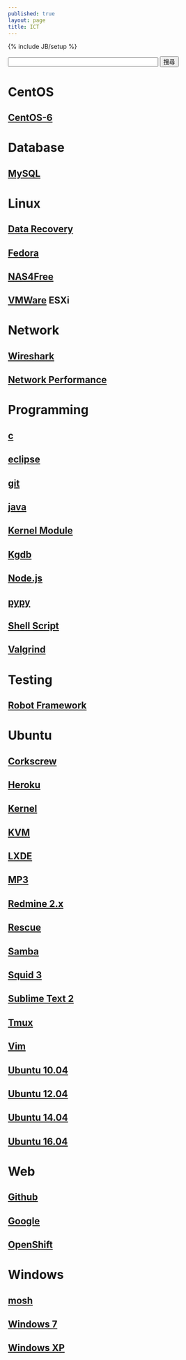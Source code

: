 ```yaml
---
published: true
layout: page
title: ICT
---
```






{% include JB/setup %}

<form name="cse" id="searchbox" action="/search.html">
  <input type="hidden" name="cref" value="" />
  <input type="hidden" name="ie" value="utf-8" />
  <input type="hidden" name="hl" value="zh-CN" />
  <input name="q" type="text" size="40" />
  <input type="submit" name="sa" value="搜尋" />
</form>

# CentOS

## [CentOS-6](/centos/centos-6)

# Database

## [MySQL](/database/mysql)

# Linux

## [Data Recovery](linux/data-recovery)

## [Fedora](/linux/fedora)

## [NAS4Free](/linux/nas4free)

## [VMWare](/linux/vmware) ESXi

# Network

## [Wireshark](/network/wireshark)

## [Network Performance](/network/performance)

# Programming

## [c](/programming/c)

## [eclipse](/programming/eclipse)

## [git](/programming/git)

## [java](/programming/java)

## [Kernel Module](/programming/kernel-module)

## [Kgdb](/programming/kgdb)

## [Node.js](/programming/nodejs)

## [pypy](/programming/pypy)

## [Shell Script](/programming/shell-script)

## [Valgrind](/programming/valgrind)

# Testing

## [Robot Framework](/testing/robot-framework)

# Ubuntu

## [Corkscrew](/ubuntu/corkscrew)

## [Heroku](/ubuntu/heroku)

## [Kernel](/ubuntu/kernel)

## [KVM](/ubuntu/kvm)

## [LXDE](/ubuntu/lxde)

## [MP3](/ubuntu/mp3)

## [Redmine 2.x](/ubuntu/redmine)

## [Rescue](/ubuntu/rescue)

## [Samba](/ubuntu/samba)

## [Squid 3](/ubuntu/squid)

## [Sublime Text 2](/ubuntu/sublime-text)

## [Tmux](/ubuntu/tmux)

## [Vim](/ubuntu/vim)

## [Ubuntu 10.04](/ubuntu/ubuntu-10.04)

## [Ubuntu 12.04](/ubuntu/ubuntu-12.04)

## [Ubuntu 14.04](/ubuntu/ubuntu-14.04)

## [Ubuntu 16.04](/ubuntu/ubuntu-16.04)

# Web

## [Github](/web/github)

## [Google](/web/google)

## [OpenShift](web/openshift)

# Windows

## [mosh](/windows/mosh)

## [Windows 7](/windows/win7)

## [Windows XP](/windows/winxp)
